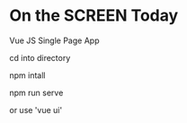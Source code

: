 # On the SCREEN Today
 Vue JS Single Page App
 
 cd into directory

 npm intall

 npm run serve
 
 or use 'vue ui'

